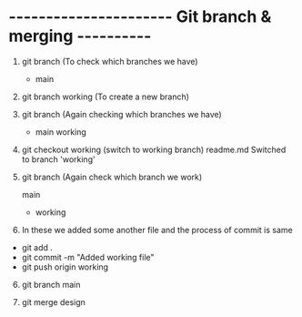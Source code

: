 
# ---------------------- Git branch & merging ----------

1. git branch (To check which branches we have)
    * main

2. git branch working (To create a new branch)

3. git branch (Again checking which branches we have)

     * main
       working

4. git checkout working (switch to working branch)
      readme.md
      Switched to branch 'working'

4. git branch (Again check which branch we work)
    
      main
     * working

5. In these we added some another file and the process of commit is same

  - git add .
  - git commit -m "Added working file"
  - git push origin working

6. git branch main

7. git merge design